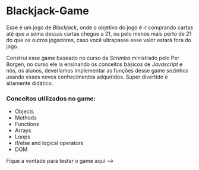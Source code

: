 # Blackjack-Game
Esse é um jogo de <i>Blackjack</i>, onde o objetivo do jogo é ir comprando cartas até que a soma dessas cartas chegue a 21, ou pelo menos mais perto de 21 do que os outros jogadores, caso você ultrapasse esse valor estará fora do jogo.

Construí esse game baseado no curso da <i>Scrimba</i> ministrado pelo Per Borgen, no curso ele ia ensinando os conceitos básicos de <i>Javascript</i> e nós, os alunos, deveríamos implementar as funções desse game sozinhos usando esses novos conhecimentos adquiridos. Super divertido e altamente didático.


<h3>Conceitos utilizados no game:</h3>

<ul>
  <li>Objects</li>
  <li>Methods</li>
  <li>Functions</li>
  <li>Arrays</li>
  <li>Loops</li>
  <li>if/else and logical operators</li>
  <li>DOM</li>
</ul>

Fique a vontade para testar o game aqui -->
  


